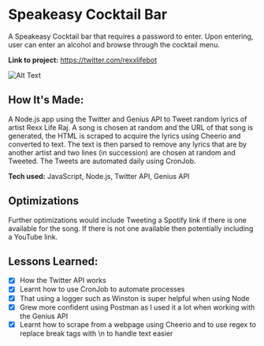 # Speakeasy Cocktail Bar
A Speakeasy Cocktail bar that requires a password to enter. Upon entering, user can enter an alcohol and browse through the cocktail menu.

**Link to project:** https://twitter.com/rexxlifebot

![Alt Text](https://i.ibb.co/VDs5rvK/Screenshot-2022-08-09-at-18-56-03.png)

## How It's Made:

A Node.js app using the Twitter and Genius API to Tweet random lyrics of artist Rexx Life Raj. A song is chosen at random and the URL of that song is generated, the HTML is scraped to acquire the lyrics using Cheerio and converted to text. The text is then parsed to remove any lyrics that are by another artist and two lines (in succession) are chosen at random and Tweeted. The Tweets are automated daily using CronJob.

**Tech used:** JavaScript, Node.js, Twitter API, Genius API


## Optimizations

Further optimizations would include Tweeting a Spotify link if there is one available for the song. If there is not one available then potentially including a YouTube link.


## Lessons Learned:

- [x] How the Twitter API works
- [x] Learnt how to use CronJob to automate processes
- [x] That using a logger such as Winston is super helpful when using Node
- [x] Grew more confident using Postman as I used it a lot when working with the Genius API
- [x] Learnt how to scrape from a webpage using Cheerio and to use regex to replace break tags with \n to handle text easier
